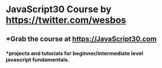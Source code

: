 # JavaScript30 Course by https://twitter.com/wesbos
## *Grab the course at https://JavaScript30.com
### *projects and tutorials for beginner/intermediate level javascript fundamentals.